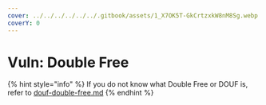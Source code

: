 ```yaml
---
cover: ../../../../../../.gitbook/assets/1_X7OK5T-GkCrtzxkW8nM8Sg.webp
coverY: 0
---
```


# Vuln: Double Free

{% hint style="info" %}
If you do not know what Double Free or DOUF is, refer to [douf-double-free.md](../information-module/binary-auditing-further-reading/douf-double-free.md "mention")
{% endhint %}

